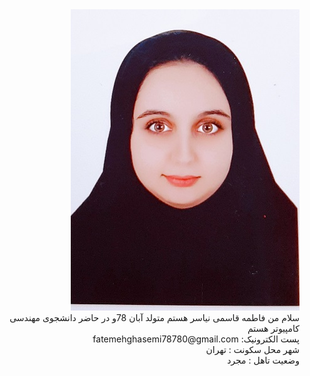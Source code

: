 
<div dir="rtl">
<img src="pic.jpeg">
<br>
سلام من فاطمه قاسمی نیاسر هستم متولد آبان 78و در حاضر دانشجوی مهندسی کامپیوتر هستم
<br>
پست الکترونیک: fatemehghasemi78780@gmail.com
<br>
شهر محل سکونت : تهران
<br>
وضعیت تاهل : مجرد
</div>

